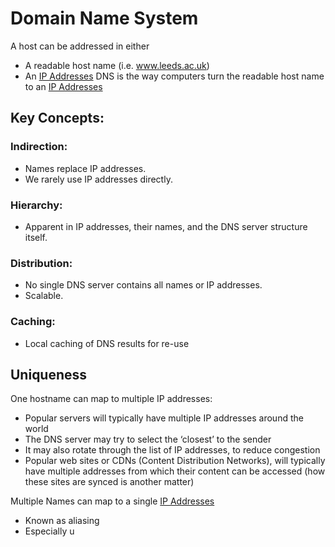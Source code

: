# Domain Name System
A host can be addressed in either
- A readable host name (i.e. www.leeds.ac.uk)
- An [IP Addresses](IP%20Addresses.md)
DNS is the way computers turn the readable host name to an [IP Addresses](IP%20Addresses.md)
## Key Concepts:
### Indirection:  
- Names replace IP addresses.  
- We rarely use IP addresses directly.  
### Hierarchy:  
- Apparent in IP addresses, their names, and the DNS server structure itself.  
### Distribution:  
- No single DNS server contains all names or IP addresses.  
- Scalable.  
### Caching:  
- Local caching of DNS results for re-use

## Uniqueness
One hostname can map to multiple IP addresses:  
- Popular servers will typically have multiple IP addresses around the world
- The DNS server may try to select the ‘closest’ to the sender
- It may also rotate through the list of IP addresses, to reduce congestion
- Popular web sites or CDNs (Content Distribution Networks), will typically have multiple addresses from which their content can be accessed (how these sites are synced is another matter)

Multiple Names can map to a single [IP Addresses](IP%20Addresses.md)
- Known as aliasing
- Especially u